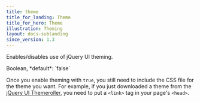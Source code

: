 ```yaml
---
title: theme
title_for_landing: Theme
title_for_hero: Theme
illustration: Theming
layout: docs-sublanding
since_version: 1.3
---
```


Enables/disables use of jQuery UI theming.

<div class='spec' markdown='1'>
Boolean, *default*: `false`
</div>

Once you enable theming with `true`, you still need to include the CSS file for the
theme you want. For example, if you just downloaded a theme from the
[jQuery UI Themeroller](http://jqueryui.com/themeroller/), you need to put a `<link>`
tag in your page's `<head>`.
